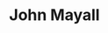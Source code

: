 ---
title: "John Mayall"
summary: "John Mayall, OBE is an English blues singer, guitarist, organist and songwriter, whose musical career spans over fifty years. Brother of and former spouse of ."
image: "john-mayall.jpg"
apple_music_artist_url: "https://music.apple.com/gb/artist/john-mayall/44649"
wikipedia_url: "none"
---